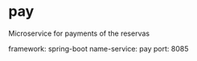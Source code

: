 # pay
Microservice for payments of the reservas

framework: spring-boot
name-service: pay
port: 8085

